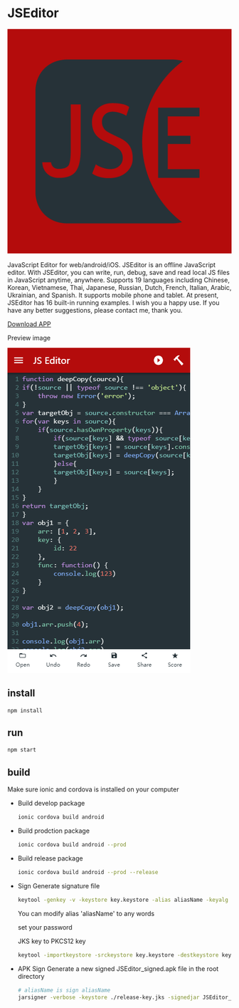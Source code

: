 # JSEditor

![LOGO](JSEditorImagesForGooglePlay/app-512.png)

JavaScript Editor for web/android/iOS. JSEditor is an offline JavaScript editor. With JSEditor, you can write, run, debug, save and read local JS files in JavaScript anytime, anywhere. Supports 19 languages including Chinese, Korean, Vietnamese, Thai, Japanese, Russian, Dutch, French, Italian, Arabic, Ukrainian, and Spanish. It supports mobile phone and tablet. At present, JSEditor has 16 built-in running examples. I wish you a happy use. If you have any better suggestions, please contact me, thank you.

[Download APP](https://play.google.com/store/apps/details?id=com.tao.jseditor)

Preview image

![Preview](JSEditorImagesForGooglePlay/en_20190513234937.png)

## install

```bash
npm install
```

## run

```bash
npm start
```

## build

Make sure ionic and cordova is installed on your computer

- Build develop package

  ```bash
  ionic cordova build android
  ```

- Build prodction package

  ```bash
  ionic cordova build android --prod
  ```

- Build release package

  ```bash
  ionic cordova build android --prod --release
  ```

- Sign
  Generate signature file

  ```bash
  keytool -genkey -v -keystore key.keystore -alias aliasName -keyalg RSA -keysize 2048 -validity 10000
  ```

  You can modify alias 'aliasName' to any words

  set your password

  JKS key to PKCS12 key

  ```bash
  keytool -importkeystore -srckeystore key.keystore -destkeystore key.keystore -deststoretype pkcs12
  ```

- APK Sign
  Generate a new signed JSEditor_signed.apk file in the root directory

  ```bash
  # aliasName is sign aliasName
  jarsigner -verbose -keystore ./release-key.jks -signedjar JSEditor_signed.apk ./platforms/android/app/build/outputs/apk/release/app-release-unsigned.apk aliasName -tsa <http://sha256timestamp.ws.symantec.com/sha256/timestamp>
  ```
